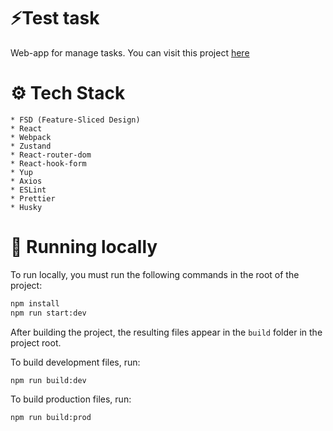 # ⚡Test task

Web-app for manage tasks. You can visit this project [here](https://test-task-nine-phi.vercel.app/)

# ⚙️ Tech Stack

    * FSD (Feature-Sliced Design)
    * React
    * Webpack
    * Zustand
    * React-router-dom
    * React-hook-form
    * Yup
    * Axios
    * ESLint
    * Prettier
    * Husky

# 🧬 Running locally

To run locally, you must run the following commands in the root of the project:

```bash
npm install
npm run start:dev
```

After building the project, the resulting files appear in the `build` folder in the project root.

To build development files, run:

```bash
npm run build:dev
```

To build production files, run:

```bash
npm run build:prod
```

